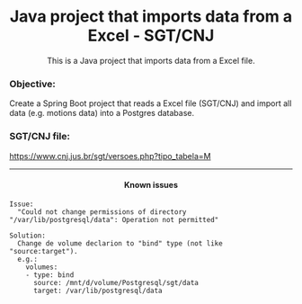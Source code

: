 <h1 align="center">Java project that imports data from a Excel - SGT/CNJ</h1>
<p align="center">This is a Java project that imports data from a Excel file.</p>

### Objective:
<p>Create a Spring Boot project that reads a Excel file (SGT/CNJ) and import all data (e.g. motions data) into a Postgres database.</p>

### SGT/CNJ file:
https://www.cnj.jus.br/sgt/versoes.php?tipo_tabela=M

<hr>
<h4 align="center">Known issues</h4>

```
Issue: 
  "Could not change permissions of directory "/var/lib/postgresql/data": Operation not permitted"
  
Solution:
  Change de volume declarion to "bind" type (not like "source:target"). 
  e.g.:
    volumes:
    - type: bind
      source: /mnt/d/volume/Postgresql/sgt/data
      target: /var/lib/postgresql/data
```
